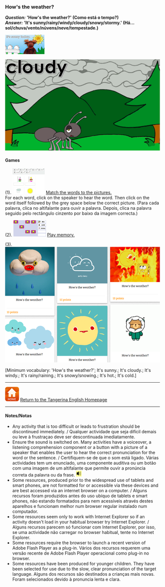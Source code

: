 <head>
<!-- Global site tag (gtag.js) - Google Analytics -->
<script async src="https://www.googletagmanager.com/gtag/js?id=UA-110947112-3"></script>
<script>
  window.dataLayer = window.dataLayer || [];
  function gtag(){dataLayer.push(arguments);}
  gtag('js', new Date());

  gtag('config', 'UA-110947112-3');
</script>
</head>

### How's the weather?

***Question:*** **'How's the weather?' (Como está o tempo?)**  
***Answer:*** **'It's sunny/rainy/windy/cloudy/snowy/stormy.' (Há... sol/chuva/vento/núvens/neve/tempestade.)**

[![mlwe](/images/mlwe.png)](https://www.youtube.com/watch?v=I8GeA3anPdo)  

[![mlwe2](/images/mlwe2.png)](https://www.youtube.com/watch?v=O2NwvUB41rA)  

#### Games

(1). [![bcwe1](/images/bcwe1.PNG)](https://learnenglishkids.britishcouncil.org/en/word-games/weather-1) [Match the words to the pictures.](https://learnenglishkids.britishcouncil.org/en/word-games/weather-1)  
For each word, click on the speaker to hear the word. Then click on the word itself followed by the grey space below the correct picture. (Para cada palavra, clica no altifalante para ouvir a palavra. Depois, clica na palavra seguido pelo rectângulo cinzento por baixo da imagem correcta.)

(2). [![weme](/images/weme.PNG)](https://www.kidslearningville.com/weather-vocabulary-esl-memory-game-for-beginners/) [Play memory.](https://www.kidslearningville.com/weather-vocabulary-esl-memory-game-for-beginners/)  

(3). [![bzwe1](/images/bzwe1.png)](https://www.baamboozle.com/game/35795)  

<!--(3). [![bcwe2](/images/bcwe2.PNG)](https://learnenglishkids.britishcouncil.org/en/games/whats-the-weather) [World weather](https://learnenglishkids.britishcouncil.org/en/games/whats-the-weather)

(4). [![bbcwe](/images/bbcwe.PNG)](http://www.bbc.co.uk/schools/barnabybear/games/weather_report.shtml) [UK weather](http://www.bbc.co.uk/schools/barnabybear/games/weather_report.shtml)-->

[Minimum vocabulary: 'How's the weather?'; It's sunny.; It's cloudy.; It's windy.; It's rainy/raining.; It's snowy/snowing.; It's hot.; It's cold.]

***
[![home](/images/home.PNG)](https://tangerina-pt.github.io/English) [Return to the Tangerina English Homepage](https://tangerina-pt.github.io/English)

***

#### Notes/Notas
* Any activity that is too difficult or leads to frustration should be discontinued immediately. / Qualquer actividade que seja difícil demais ou leve à frustraçao deve ser descontinuada imediatamente.
* Ensure the sound is switched on. Many activities have a voiceover, a listening comprehension component or a button with a picture of a speaker that enables the user to hear the correct pronunciation for the word or the sentence. / Certifiquem-se de que o som está ligado. Várias actividades tem um enunciado, uma componente auditiva ou um botão com uma imagem de um altifalante que permite ouvir a pronúncia correta da palavra ou da frase. ![spkr2](/images/spkr2.PNG)
* Some resources, produced prior to the widespread use of tablets and smart phones, are not formatted for or accessible via these devices and are best accessed via an internet browser on a computer. / Alguns recursos foram produzidos antes do uso ubíquo de tablets e smart phones, não estando formatados para nem acessíveis através destes aparelhos e funcionam melhor num browser regular instalado num computador.
* Some resources seem only to work with Internet Explorer so if an activity doesn't load in your habitual browser try Internet Explorer. / Alguns recursos parecem só funcionar com Internet Explorer, por isso, se uma actividade não carregar no browser habitual, tente no Internet Explorer.
* Some resources require the browser to launch a recent version of Adobe Flash Player as a plug-in. Vários dos recursos requerem uma versão recente de Adobe Flash Player operacional como plug-in no browser.
* Some resources have been produced for younger children. They have been selected for use due to the slow, clear pronunciation of the target language. Alguns dos recursos são destinados a crianças mais novas. Foram selecionados devido à pronuncia lenta e clara.
